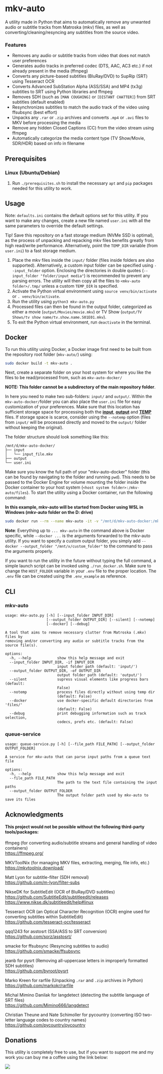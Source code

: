 # mkv-auto
A utility made in Python that aims to automatically remove any unwanted audio or subtitle tracks from Matroska (mkv) files, as well as converting/cleaning/resyncing any subtitles from the source video.

### Features
- Removes any audio or subtitle tracks from video that does not match user preferences
- Generates audio tracks in preferred codec (DTS, AAC, AC3 etc.) if not already present in the media (ffmpeg)
- Converts any picture-based subtitles (BluRay/DVD) to SupRip (SRT) using Tesseract OCR
- Converts Advanced SubStation Alpha (ASS/SSA) and MP4 (tx3g) subtitles to SRT using Python libraries and ffmpeg
- Removes SDH (such as `[MAN COUGHING]` or `[DISTANT CHATTER]`) from SRT subtitles (default enabled)
- Resynchronizes subtitles to match the audio track of the video using ffsubsync (best effort)
- Unpacks any `.rar` or `.zip` archives and converts `.mp4` or `.avi` files to MKV before processing the media
- Remove any hidden Closed Captions (CC) from the video stream using ffmpeg 
- Automatically categorize the media content type (TV Show/Movie, SDR/HDR) based on info in filename

## Prerequisites

### Linux (Ubuntu/Debian)

1. Run `./prerequisites.sh` to install the necessary `apt` and `pip` packages needed for this utility to work.

## Usage
Note: `defaults.ini` contains the default options set for this utility. If you want to make any changes, create a new file named `user.ini` with all the same parameters to override the default settings.  

Tip! Save this repository on a fast storage medium (NVMe SSD is optimal), as the process of unpacking and repacking mkv files benefits greatly from high read/write performance. Alternatively, point the `TEMP_DIR` variable (from `user.ini`) to a fast storage medium.

1. Place the mkv files inside the `input/` folder (files inside folders are also supported). Alternatively, a custom input folder can be specified using `--input_folder` option. Enclosing the directories in double quotes (`--input_folder "folder/input media"`) is recommended to prevent any parsing errors. The utility will then copy all the files to `<mkv-auto folder>/.tmp/` unless a custom `TEMP_DIR` is specified. 
2. Activate the Python virtual environment using `source venv/bin/activate` or `. venv/bin/activate`.
3. Run the utility using `python3 mkv-auto.py`
4. Processed files can then be found in the output folder, categorized as either a movie (`output/Movies/movie.mkv`) or TV Show (`output/TV Shows/tv show name/tv.show.name.S01E01.mkv`).
5. To exit the Python virtual environment, run `deactivate` in the terminal.

## Docker
To run this utility using Docker, a Docker image first need to be built from the repository root folder (`mkv-auto/`) using:

````bash
sudo docker build -t mkv-auto .  
````

Next, create a separate folder on your host system for where you like the files to be read/processed from, such as `mkv-auto-docker/`  

**NOTE: This folder cannot be a subdirectory of the main repository folder**.  

In here you need to make two sub-folders: `input/` and `output/`. Within the `mkv-auto-docker/`folder you can also place the `user.ini` file for easy customization of your preferences.
Make sure that this location has sufficient storage space for processing both the <ins>**input**</ins>, <ins>**output**</ins> and <ins>**TEMP**</ins> files. If storage space is scarce, consider using the `--notemp` option (files from `input/` will be processed directly and moved to the `output/` folder without keeping the original). 

The folder structure should look something like this:  
```text
/mnt/d/mkv-auto-docker/
├── input
│   └── input_file.mkv
├── output
└── user.ini
```

Make sure you know the full path of your "mkv-auto-docker" folder (this can be found by navigating to the folder and running `pwd`). 
This needs to be passed to the Docker Engine for volume mounting the folder inside the Docker container to your host system (`<host system folder>:/mkv-auto/files`).
To start the utility using a Docker container, run the following command:

**In this example, mkv-auto will be started from Docker using WSL in Windows (mkv-auto folder on the D: drive)**

```bash
sudo docker run --rm --name mkv-auto -it -v "/mnt/d/mkv-auto-docker:/mkv-auto/files" mkv-auto --docker
```

**Note**: Everything up to `... mkv-auto` in the command above is Docker specific, while `--docker ...` is the arguments forwarded to the mkv-auto utility.
If you want to specify a custom output folder, you simply add `--docker --output_folder "/mnt/x/custom_folder"` to the command to pass the arguments properly.

If you want to run the utility in the future without typing the full command, a simple launch script can be invoked using `./run_docker.sh`. Make sure to change the `HOST_FOLDER` variable in your `.env` file to the proper location. The `.env` file can be created using the `.env_example` as reference.


## CLI
### mkv-auto

```
usage: mkv-auto.py [-h] [--input_folder INPUT_DIR]
                   [--output_folder OUTPUT_DIR] [--silent] [--notemp]
                   [--docker] [--debug]

A tool that aims to remove necessary clutter from Matroska (.mkv) files by
removing and/or converting any audio or subtitle tracks from the source file(s).

options:
  -h, --help            show this help message and exit
  --input_folder INPUT_DIR, -if INPUT_DIR
                        input folder path (default: 'input/')
  --output_folder OUTPUT_DIR, -of OUTPUT_DIR
                        output folder path (default: 'output/')
  --silent              supress visual elements like progress bars (default:
                        False)
  --notemp              process files directly without using temp dir
                        (default: False)
  --docker              use docker-specific default directories from 'files/'
                        (default: False)
  --debug               print debugging information such as track selection,
                        codecs, prefs etc. (default: False)
```

### queue-service

```
usage: queue-service.py [-h] [--file_path FILE_PATH] [--output_folder OUTPUT_FOLDER]

A service for mkv-auto that can parse input paths from a queue text file

options:
  -h, --help            show this help message and exit
  --file_path FILE_PATH
                        The path to the text file containing the input paths
  --output_folder OUTPUT_FOLDER
                        The output folder path used by mkv-auto to save its files
```

## Acknowledgments

#### This project would not be possible without the following third-party tools/packages: 

ffmpeg (for converting audio/subtitle streams and general handling of video containers)  
https://ffmpeg.org/

MKVToolNix (for managing MKV files, extracting, merging, file info, etc.)  
https://mkvtoolnix.download/

Matt Lyon for subtitle-filter (SDH removal)  
https://github.com/m-lyon/filter-subs

NikseDK for SubtitleEdit (OCR of BluRay/DVD subtitles)  
https://github.com/SubtitleEdit/subtitleedit/releases  
https://www.nikse.dk/subtitleedit/help#linux

Tesseract OCR (an Optical Character Recognition (OCR) engine used for converting subtitles within SubtitleEdit)  
https://github.com/tesseract-ocr/tesseract

qqq1243 for asstosrt (SSA/ASS to SRT conversion)  
https://github.com/sorz/asstosrt/

smacke for ffsubsync (Resyncing subtitles to audio)  
https://github.com/smacke/ffsubsync  

jeanb for pysrt (Removing all-uppercase letters in improperly formatted SDH subtitles)  
https://github.com/byroot/pysrt

Marko Kreen for rarfile (Unpacking `.rar` and `.zip` archives in Python)  
https://github.com/markokr/rarfile

Michal Mimino Danilak for langdetect (detecting the subtitle language of SRT files)  
https://github.com/Mimino666/langdetect  

Christian Theune and Nate Schimoller for pycountry (converting ISO two-letter language codes to country names)  
https://github.com/pycountry/pycountry  

## Donations
This utility is completely free to use, but if you want to support me and my work you can buy me a coffee using the link below:  

<a href="https://www.buymeacoffee.com/philiptn"><img src="https://img.buymeacoffee.com/button-api/?text=Buy me a coffee&emoji=&slug=philiptn&button_colour=FFDD00&font_colour=000000&font_family=Cookie&outline_colour=000000&coffee_colour=ffffff" /></a>

